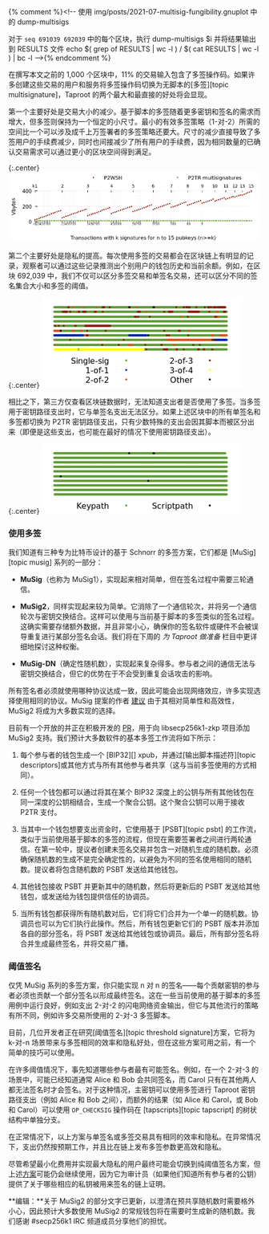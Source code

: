 {% comment %}<!--
  使用 img/posts/2021-07-multisig-fungibility.gnuplot 中的 dump-multisigs

  对于 `seq 691039 692039` 中的每个区块，执行 dump-multisigs $i 并将结果输出到 RESULTS 文件
  echo $( grep of RESULTS | wc -l ) / $( cat RESULTS | wc -l ) | bc -l
-->{% endcomment %}

在撰写本文之前的 1,000 个区块中，11% 的交易输入包含了多签操作码。如果许多创建这些交易的用户和服务将多签操作码切换为无脚本的[多签][topic multisignature]，Taproot 的两个最大和最直接的好处将会显现。

第一个主要好处是交易大小的减少。基于脚本的多签随着更多密钥和签名的需求而增大，但多签则保持为一个恒定的小尺寸。最小的有效多签策略（1-对-2）所需的空间比一个可以涉及成千上万签署者的多签策略还要大。尺寸的减少直接导致了多签用户的手续费减少，同时也间接减少了所有用户的手续费，因为相同数量的已确认交易需求可以通过更小的区块空间得到满足。

{:.center}
![展示多签与多签操作码节省的图表](/img/posts/2021-07-multisignature-savings.png)

第二个主要好处是隐私的提高。每次使用多签的交易都会在区块链上有明显的记录，观察者可以通过这些记录推测出个别用户的钱包历史和当前余额。例如，在区块 692,039 中，我们不仅可以区分多签交易和单签名交易，还可以区分不同的签名集合大小和多签的阈值。

{:.center}
![展示当前区块中见证不可替代性的插图](/img/posts/2021-07-multisig-unfungible.png)

相比之下，第三方仅查看区块链数据时，无法知道支出者是否使用了多签。当多签用于密钥路径支出时，它与单签名支出无法区分。如果上述区块中的所有单签名和多签都切换为 P2TR 密钥路径支出，只有少数特殊的支出会因其脚本而被区分出来（即便是这些支出，也可能在最好的情况下使用密钥路径支出）。

{:.center}
![展示理想情况下可替代的见证如何呈现的插图](/img/posts/2021-07-multisignature-fungible.png)

### 使用多签

我们知道有三种专为比特币设计的基于 Schnorr 的多签方案，它们都是 [MuSig][topic musig] 系列的一部分：

- **MuSig**（也称为 MuSig1），实现起来相对简单，但在签名过程中需要三轮通信。

- **MuSig2**，同样实现起来较为简单。它消除了一个通信轮次，并将另一个通信轮次与密钥交换结合。这样可以使用与当前基于脚本的多签类似的签名过程。这确实需要存储额外数据，并且非常小心，确保你的签名软件或硬件不会被误导重复进行某部分签名会话。我们将在下周的 *为 Taproot 做准备* 栏目中更详细地探讨这种权衡。

- **MuSig-DN**（确定性随机数），实现起来复杂得多。参与者之间的通信无法与密钥交换结合，但它的优势在于不会受到重复会话攻击的影响。

所有签名者必须就使用哪种协议达成一致，因此可能会出现网络效应，许多实现选择使用相同的协议。MuSig 提案的作者 [建议][nick ruffing blog] 由于其相对简单性和高效性，MuSig2 将成为大多数实现的选择。<!-- "[...] 没有理由偏好 MuSig1 而不是 MuSig2 [...] 我们预计大多数应用将选择 MuSig2 而不是 MuSig-DN [...]" -->

目前有一个开放的并正在积极开发的 [PR][-zkp 131]，用于向 libsecp256k1-zkp 项目添加 MuSig2 支持。我们预计大多数软件的基本多签工作流将如下所示：

1. 每个参与者的钱包生成一个 [BIP32][] xpub，并通过[输出脚本描述符][topic descriptors]或其他方式与所有其他参与者共享（这与当前多签使用的方式相同）。

2. 任何一个钱包都可以通过将其在某个 BIP32 深度上的公钥与所有其他钱包在同一深度的公钥相结合，生成一个聚合公钥。这个聚合公钥可以用于接收 P2TR 支付。

4. 当其中一个钱包想要支出资金时，它使用基于 [PSBT][topic psbt] 的工作流，类似于当前使用基于脚本的多签的流程，但现在需要签署者之间进行两轮通信。在第一轮中，提议者创建未签名交易并包含一对随机生成的随机数。必须确保随机数的生成不是完全确定性的，以避免为不同的签名使用相同的随机数。提议者将包含随机数的 PSBT 发送给其他钱包。

5. 其他钱包接收 PSBT 并更新其中的随机数，然后将更新后的 PSBT 发送给其他钱包，或发送给为钱包提供信任的协调员。

6. 当所有钱包都获得所有随机数对后，它们将它们合并为一个单一的随机数。协调员也可以为它们执行此操作。然后，所有钱包更新它们的 PSBT 版本并添加各自的部分签名，将 PSBT 发送给其他钱包或协调员。最后，所有部分签名将合并生成最终签名，并将交易广播。

### 阈值签名

仅凭 MuSig 系列的多签方案，你只能实现 n 对 n 的签名——每个贡献密钥的参与者必须也贡献一个部分签名以形成最终签名。这在一些当前使用的基于脚本的多签用例中运行良好，例如支出 2-对-2 的闪电网络资金输出，但它与其他流行的策略有所不同，例如许多交易所使用的 2-对-3 多签脚本。

目前，几位开发者正在研究[阈值签名][topic threshold signature]方案，它将为 k-对-n 场景带来与多签相同的效率和隐私好处，但在这些方案可用之前，有一个简单的技巧可以使用。

在许多阈值情况下，事先知道哪些参与者最有可能签名。例如，在一个 2-对-3 的场景中，可能已经知道通常 Alice 和 Bob 会共同签名，而 Carol 只有在其他两人都无法签名时才会签名。对于这种情况，主密钥可以使用多签进行 Taproot 密钥路径支出（例如 Alice 和 Bob 之间），而额外的结果（如 Alice 和 Carol，或 Bob 和 Carol）可以使用 `OP_CHECKSIG` 操作码在 [tapscripts][topic tapscript] 的树状结构中单独分支。

在正常情况下，以上方案与单签名或多签交易具有相同的效率和隐私。在异常情况下，支出仍然按预期工作，并且比在链上发布多签参数更高效和隐私。

尽管希望最小化费用并实现最大隐私的用户最终可能会切换到纯阈值签名方案，但上述[方案][erhardt post]可能仍会继续使用，因为它为审计员（如果他们知道所有参与者的公钥）提供了关于哪些相应的私钥被用来签名的链上证明。

**编辑：**关于 MuSig2 的部分文字已更新，以澄清在预共享随机数时需要格外小心，因此预计大多数使用 MuSig2 的常规钱包将在需要时生成新的随机数。我们感谢 #secp256k1 IRC 频道成员分享他们的担忧。

[nick ruffing blog]: https://medium.com/blockstream/musig2-simple-two-round-schnorr-multisignatures-bf9582e99295
[-zkp 131]: https://github.com/ElementsProject/secp256k1-zkp/pull/131
[erhardt post]: https://murchandamus.medium.com/2-of-3-multisig-inputs-using-pay-to-taproot-d5faf2312ba3

